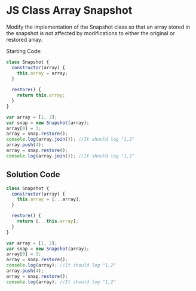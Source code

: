 # JS Class Array Snapshot

Modify the implementation of the Snapshot class so that an array stored in the snapshot is not affected by modifications to either the original or restored array.

Starting Code:

```js
class Snapshot {
  constructor(array) {
    this.array = array;
  }
  
  restore() {
    return this.array;  
  }
}

var array = [1, 2];
var snap = new Snapshot(array);
array[0] = 3;
array = snap.restore();
console.log(array.join()); //It should log "1,2"
array.push(4);
array = snap.restore();
console.log(array.join()); //It should log "1,2"
```


## Solution Code

```js
class Snapshot {
  constructor(array) {
    this.array = [...array];
  }

  restore() {
    return [...this.array];
  }
}

var array = [1, 2];
var snap = new Snapshot(array);
array[0] = 3;
array = snap.restore();
console.log(array); //It should log "1,2"
array.push(4);
array = snap.restore();
console.log(array); //It should log "1,2"
```
